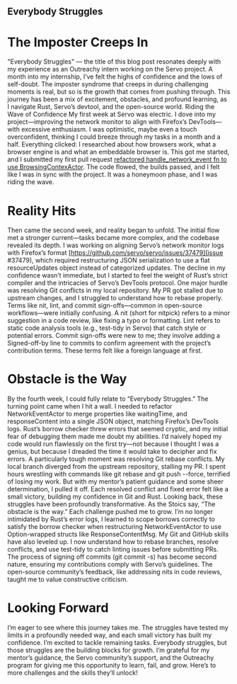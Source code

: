 ## Everybody Struggles

# The Imposter Creeps In
"Everybody Struggles" — the title of this blog post resonates deeply with my experience as an Outreachy intern working on the Servo project. A month into my internship, I’ve felt the highs of confidence and the lows of self-doubt. The imposter syndrome that creeps in during challenging moments is real, but so is the growth that comes from pushing through. This journey has been a mix of excitement, obstacles, and profound learning, as I navigate Rust, Servo’s devtool, and the open-source world.
Riding the Wave of Confidence
My first week at Servo was electric. I dove into my project—improving the network monitor to align with Firefox’s DevTools—with excessive enthusiasm. I was optimistic, maybe even a touch overconfident, thinking I could breeze through my tasks in a month and a half. Everything clicked: I researched about how browsers work, what a browser engine is and what an embeddable browser is. This got me started, and I submitted my first pull request [refactored handle_network_event fn to use BrowsingContexActor]( https://github.com/servo/servo/commit/e1ec650cfe4007d6af280f7800a976c62f0ad903). The code flowed, the builds passed, and I felt like I was in sync with the project. It was a honeymoon phase, and I was riding the wave.




# Reality Hits
Then came the second week, and reality began to unfold. The initial flow met a stronger current—tasks became more complex, and the codebase revealed its depth. I was working on aligning Servo’s network monitor logs with Firefox’s format [https://github.com/servo/servo/issues/37479](issue #37479), which required restructuring JSON serialization to use a flat resourceUpdates object instead of categorized updates. The decline in my confidence wasn’t immediate, but I started to feel the weight of Rust’s strict compiler and the intricacies of Servo’s DevTools protocol.
One major hurdle was resolving Git conflicts in my local repository. My PR got stalled due to upstream changes, and I struggled to understand how to rebase properly. Terms like nit, lint, and commit sign-offs—common in open-source workflows—were initially confusing. A nit (short for nitpick) refers to a minor suggestion in a code review, like fixing a typo or formatting. Lint refers to static code analysis tools (e.g., test-tidy in Servo) that catch style or potential errors. Commit sign-offs were new to me; they involve adding a Signed-off-by line to commits to confirm agreement with the project’s contribution terms. These terms felt like a foreign language at first.






# Obstacle is the Way
By the fourth week, I could fully relate to “Everybody Struggles.” The turning point came when I hit a wall. I needed to refactor NetworkEventActor to merge properties like waitingTime, and responseContent into a single JSON object, matching Firefox’s DevTools logs. Rust’s borrow checker threw errors that seemed cryptic, and my initial fear of debugging them made me doubt my abilities. I’d naively hoped my code would run flawlessly on the first try—not because I thought I was a genius, but because I dreaded the time it would take to decipher and fix errors.
A particularly tough moment was resolving Git rebase conflicts. My local branch diverged from the upstream repository, stalling my PR. I spent hours wrestling with commands like git rebase and git push --force, terrified of losing my work. But with my mentor’s patient guidance and some sheer determination, I pulled it off. Each resolved conflict and fixed error felt like a small victory, building my confidence in Git and Rust.
Looking back, these struggles have been profoundly transformative. As the Stoics say, “The obstacle is the way.” Each challenge pushed me to grow. I’m no longer intimidated by Rust’s error logs, I learned to scope borrows correctly to satisfy the borrow checker when restructuring NetworkEventActor to use Option-wrapped structs like ResponseContentMsg.
My Git and GitHub skills have also leveled up. I now understand how to rebase branches, resolve conflicts, and use test-tidy to catch linting issues before submitting PRs. The process of signing off commits (git commit -s) has become second nature, ensuring my contributions comply with Servo’s guidelines. The open-source community’s feedback, like addressing nits in code reviews, taught me to value constructive criticism.





# Looking Forward
I’m eager to see where this journey takes me. The struggles have tested my limits in a profoundly needed way, and each small victory has built my confidence. I’m excited to tackle remaining tasks.
Everybody struggles, but those struggles are the building blocks for growth. I’m grateful for my mentor’s guidance, the Servo community’s support, and the Outreachy program for giving me this opportunity to learn, fail, and grow. Here’s to more challenges and the skills they’ll unlock!
